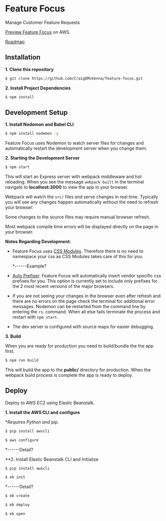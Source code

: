 # Feature Focus
Manage Customer Feature Requests

[Preview Feature Focus](http://feature-focus.us-west-2.elasticbeanstalk.com/) on AWS.

[Roadmap](https://github.com/CraigDMcKenna/feature-focus/blob/master/ROADMAP.md)

## Installation

**1. Clone this repository**

 ```bash
 $ git clone https://github.com/CraigDMcKenna/feature-focus.git
 ```

 **2. Install Project Dependencies**

 ```bash
 $ npm install
 ```

## Development Setup

 **1. Install Nodemon and Babel CLI**

 ```bash
 $ npm install nodemon -g
```

Feature Focus uses Nodemon to watch server files for changes and
automatically restart the development server when you change them.

 **2. Starting the Development Server**

 ```bash
 $ npm start
 ```

This will start an Express server with webpack middleware and
hot reloading.  When you see the message ```webpack built``` in
the terminal navigate to **localhost:3000** to view the app
in your browser.

Webpack will watch the ```src/``` files and serve changes in
real time. Typically you will see any changes happen
automatically without the need to refresh your browser.

Some changes to the source files may require manual browser
refresh.

Most webpack compile time errors will be displayed
directly on the page in your browser.

**Notes Regarding Development:**
*  Feature Focus uses [CSS Modules](http://glenmaddern.com/articles/css-modules).
   Therefore there is no need to namespace your css as CSS Modules takes care
   of this for you.

   *------Example?

*  [Auto Prefixer](https://autoprefixer.github.io/): Feature Focus
   will automatically insert vendor specific css prefixes for you.
   This option is currently set to include only prefixes for the 2
   most recent versions of the major browsers.

*  If you are not seeing your changes in the browser even
   after refresh and there are no errors on the page check the
   terminal for additional error messages. Nodemon can be
   restarted from the command line by entering the ```rs```.
   command. When all else fails terminate the process
   and restart with ```npm start```.

*  The dev server is configured with source maps for easier debugging.

**3. Build**

When you are ready for production you need to build/bundle
the the app first.

```bash
$ npm run build
```
This will build the app to the **public/** directory for production.
When the webpack build process is complete the app is ready to deploy.

## Deploy
Deploy to AWS EC2 using Elastic Beanstalk.

**1. Install the AWS CLI and configure**

**Requires Python and pip.*

```bash
$ pip install awscli

$ aws configure
```

*------Detail?


**2. Install Elastic Beanstalk CLI and Initialize

 ```bash
$ pip install awscli

$ eb init
```

 *------Detail?




```bash
$ eb create

$ eb deploy

$ eb open
```
